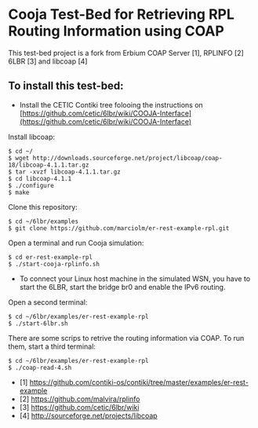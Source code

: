 
Cooja Test-Bed for Retrieving RPL Routing Information using COAP
================================================================

This test-bed project is a fork from Erbium COAP Server [1], RPLINFO [2] 6LBR [3] and libcoap [4]

To install this test-bed: 
-------------------------
- Install the CETIC Contiki tree folooing the instructions on [https://github.com/cetic/6lbr/wiki/COOJA-Interface](https://github.com/cetic/6lbr/wiki/COOJA-Interface) 

Install libcoap:

	$ cd ~/
	$ wget http://downloads.sourceforge.net/project/libcoap/coap-18/libcoap-4.1.1.tar.gz 
	$ tar -xvzf libcoap-4.1.1.tar.gz
	$ cd libcoap-4.1.1
	$ ./configure
	$ make

Clone this repository:

	$ cd ~/6lbr/examples
	$ git clone https://github.com/marciolm/er-rest-example-rpl.git 

Open a terminal and run Cooja simulation:

	$ cd er-rest-example-rpl
	$ ./start-cooja-rplinfo.sh 

* To connect your Linux host machine in the simulated WSN, you have to start the 6LBR, start the bridge br0 and enable the IPv6 routing.

Open a second terminal:

	$ cd ~/6lbr/examples/er-rest-example-rpl
	$ ./start-6lbr.sh

There are some scrips to retrive the routing information via COAP. To run them, start a third terminal:

	$ cd ~/6lbr/examples/er-rest-example-rpl
	$ ./coap-read-4.sh

* [1] https://github.com/contiki-os/contiki/tree/master/examples/er-rest-example
* [2] https://github.com/malvira/rplinfo
* [3] https://github.com/cetic/6lbr/wiki
* [4] http://sourceforge.net/projects/libcoap


